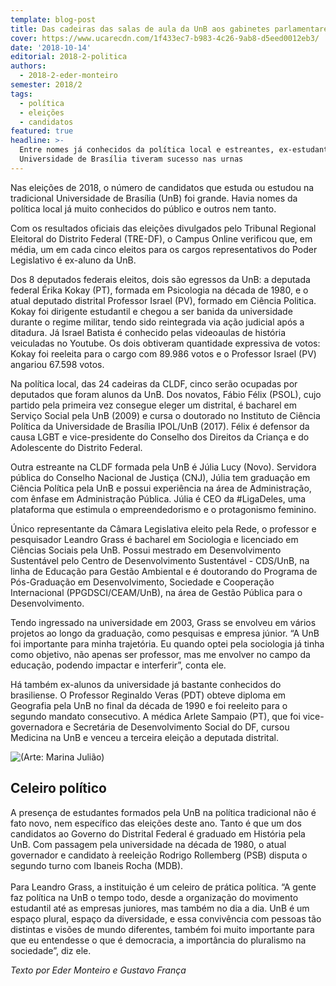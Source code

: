 ```yaml
---
template: blog-post
title: Das cadeiras das salas de aula da UnB aos gabinetes parlamentares
cover: https://www.ucarecdn.com/1f433ec7-b983-4c26-9ab8-d5eed0012eb3/
date: '2018-10-14'
editorial: 2018-2-politica
authors:
  - 2018-2-eder-monteiro
semester: 2018/2
tags:
  - política
  - eleições
  - candidatos
featured: true
headline: >-
  Entre nomes já conhecidos da política local e estreantes, ex-estudantes da
  Universidade de Brasília tiveram sucesso nas urnas
---
```

Nas eleições de 2018, o número de candidatos que estuda ou estudou na tradicional Universidade de Brasília (UnB) foi grande. Havia nomes da política local já muito conhecidos do público e outros nem tanto.

Com os resultados oficiais das eleições divulgados pelo Tribunal Regional Eleitoral do Distrito Federal (TRE-DF), o Campus Online verificou que, em média, um em cada cinco eleitos para os cargos representativos do Poder Legislativo é ex-aluno da UnB.

Dos 8 deputados federais eleitos, dois são egressos da UnB: a deputada federal Érika Kokay (PT), formada em Psicologia na década de 1980, e o atual deputado distrital Professor Israel (PV), formado em Ciência Politica. Kokay foi dirigente estudantil e chegou a ser banida da universidade durante o regime militar, tendo sido reintegrada via ação judicial após a ditadura. Já Israel Batista é conhecido pelas videoaulas de história veiculadas no Youtube. Os dois obtiveram quantidade expressiva de votos: Kokay foi reeleita para o cargo com 89.986 votos e o Professor Israel (PV) angariou 67.598 votos.

Na política local, das 24 cadeiras da CLDF, cinco serão ocupadas por deputados que foram alunos da UnB. Dos novatos, Fábio Félix (PSOL), cujo partido pela primeira vez consegue eleger um distrital, é bacharel em Serviço Social pela UnB (2009) e cursa o doutorado no Instituto de Ciência Política da Universidade de Brasília IPOL/UnB (2017). Félix é defensor da causa LGBT e vice-presidente do Conselho dos Direitos da Criança e do Adolescente do Distrito Federal.

Outra estreante na CLDF formada pela UnB é Júlia Lucy (Novo). Servidora pública do Conselho Nacional de Justiça (CNJ), Júlia tem graduação em Ciência Política pela UnB e possui experiência na área de Administração, com ênfase em Administração Pública. Júlia é CEO da #LigaDeles, uma plataforma que estimula o empreendedorismo e o protagonismo feminino.

Único representante da Câmara Legislativa eleito pela Rede, o professor e pesquisador Leandro Grass é bacharel em Sociologia e licenciado em Ciências Sociais pela UnB. Possui mestrado em Desenvolvimento Sustentável pelo Centro de Desenvolvimento Sustentável - CDS/UnB, na linha de Educação para Gestão Ambiental e é doutorando do Programa de Pós-Graduação em Desenvolvimento, Sociedade e Cooperação Internacional (PPGDSCI/CEAM/UnB), na área de Gestão Pública para o Desenvolvimento.

Tendo ingressado na universidade em 2003, Grass se envolveu em vários projetos ao longo da graduação, como pesquisas e empresa júnior. “A UnB foi importante para minha trajetória. Eu quando optei pela sociologia já tinha como objetivo, não apenas ser professor, mas me envolver no campo da educação, podendo impactar e interferir”, conta ele.

Há também ex-alunos da universidade já bastante conhecidos do brasiliense. O Professor Reginaldo Veras (PDT) obteve diploma em Geografia pela UnB no final da década de 1990 e foi reeleito para o segundo mandato consecutivo. A médica Arlete Sampaio (PT), que foi vice-governadora e Secretária de Desenvolvimento Social do DF, cursou Medicina na UnB e venceu a terceira eleição a deputada distrital.

![(Arte: Marina Julião)](https://www.ucarecdn.com/24a3d966-cbdc-4f44-9c20-79f71dca6fa0/)

## Celeiro político

A presença de estudantes formados pela UnB na política tradicional não é fato novo, nem específico das eleições deste ano. Tanto é que um dos candidatos ao Governo do Distrital Federal é graduado em História pela UnB. Com passagem pela universidade na década de 1980, o atual governador e candidato à reeleição Rodrigo Rollemberg (PSB) disputa o segundo turno com Ibaneis Rocha (MDB).\
\
Para Leandro Grass, a instituição é um celeiro de prática política. “A gente faz política na UnB o tempo todo, desde a organização do movimento estudantil até as empresas juniores, mas também no dia a dia. UnB é um espaço plural, espaço da diversidade, e essa convivência com pessoas tão distintas e visões de mundo diferentes, também foi muito importante para que eu entendesse o que é democracia, a importância do pluralismo na sociedade”, diz ele.

_Texto por Eder Monteiro e Gustavo França_
